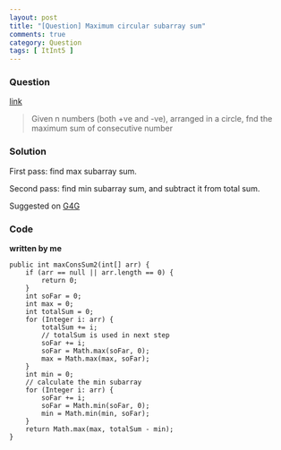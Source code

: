 ```yaml
---
layout: post
title: "[Question] Maximum circular subarray sum"
comments: true
category: Question
tags: [ ItInt5 ]
---
```


### Question 

[link](http://www.itint5.com/oj/#9)

> Given n numbers (both +ve and -ve), arranged in a circle, fnd the maximum sum of consecutive number

### Solution

First pass: find max subarray sum.

Second pass: find min subarray sum, and subtract it from total sum. 

Suggested on [G4G](http://www.geeksforgeeks.org/maximum-contiguous-circular-sum/) 

### Code

__written by me__

    public int maxConsSum2(int[] arr) {
		if (arr == null || arr.length == 0) {
			return 0;
		}
        int soFar = 0;
		int max = 0;
		int totalSum = 0;
		for (Integer i: arr) {
			totalSum += i;
			// totalSum is used in next step
			soFar += i;
			soFar = Math.max(soFar, 0);
			max = Math.max(max, soFar);
		}
		int min = 0;
		// calculate the min subarray
		for (Integer i: arr) {
			soFar += i;
			soFar = Math.min(soFar, 0);
			min = Math.min(min, soFar);
		}
		return Math.max(max, totalSum - min);
    }
